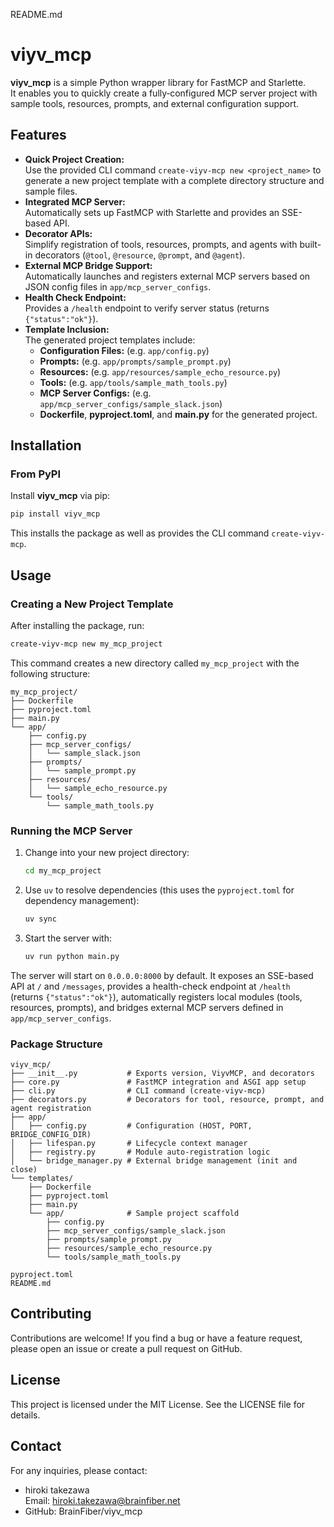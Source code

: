 README.md

# viyv_mcp

**viyv_mcp** is a simple Python wrapper library for FastMCP and Starlette.  
It enables you to quickly create a fully‐configured MCP server project with sample tools, resources, prompts, and external configuration support.

## Features

- **Quick Project Creation:**  
  Use the provided CLI command `create-viyv-mcp new <project_name>` to generate a new project template with a complete directory structure and sample files.
- **Integrated MCP Server:**  
  Automatically sets up FastMCP with Starlette and provides an SSE-based API.
- **Decorator APIs:**  
  Simplify registration of tools, resources, prompts, and agents with built-in decorators (`@tool`, `@resource`, `@prompt`, and `@agent`).
- **External MCP Bridge Support:**  
  Automatically launches and registers external MCP servers based on JSON config files in `app/mcp_server_configs`.
- **Health Check Endpoint:**  
  Provides a `/health` endpoint to verify server status (returns `{"status":"ok"}`).
- **Template Inclusion:**  
  The generated project templates include:
  - **Configuration Files:** (e.g. `app/config.py`)
  - **Prompts:** (e.g. `app/prompts/sample_prompt.py`)
  - **Resources:** (e.g. `app/resources/sample_echo_resource.py`)
  - **Tools:** (e.g. `app/tools/sample_math_tools.py`)
  - **MCP Server Configs:** (e.g. `app/mcp_server_configs/sample_slack.json`)
  - **Dockerfile**, **pyproject.toml**, and **main.py** for the generated project.

## Installation

### From PyPI

Install **viyv_mcp** via pip:

```bash
pip install viyv_mcp
```

This installs the package as well as provides the CLI command `create-viyv-mcp`.

## Usage

### Creating a New Project Template

After installing the package, run:

```bash
create-viyv-mcp new my_mcp_project
```

This command creates a new directory called `my_mcp_project` with the following structure:

```
my_mcp_project/
├── Dockerfile
├── pyproject.toml
├── main.py
└── app/
    ├── config.py
    ├── mcp_server_configs/
    │   └── sample_slack.json
    ├── prompts/
    │   └── sample_prompt.py
    ├── resources/
    │   └── sample_echo_resource.py
    └── tools/
        └── sample_math_tools.py
```

### Running the MCP Server
1. Change into your new project directory:

   ```bash
   cd my_mcp_project
   ```

2. Use `uv` to resolve dependencies (this uses the `pyproject.toml` for dependency management):

   ```bash
   uv sync
   ```

3. Start the server with:

   ```bash
   uv run python main.py
   ```

The server will start on `0.0.0.0:8000` by default. It exposes an SSE-based API at `/` and `/messages`, provides a health-check endpoint at `/health` (returns `{"status":"ok"}`), automatically registers local modules (tools, resources, prompts), and bridges external MCP servers defined in `app/mcp_server_configs`.

### Package Structure

```text
viyv_mcp/
├── __init__.py           # Exports version, ViyvMCP, and decorators
├── core.py               # FastMCP integration and ASGI app setup
├── cli.py                # CLI command (create-viyv-mcp)
├── decorators.py         # Decorators for tool, resource, prompt, and agent registration
├── app/
│   ├── config.py         # Configuration (HOST, PORT, BRIDGE_CONFIG_DIR)
│   ├── lifespan.py       # Lifecycle context manager
│   ├── registry.py       # Module auto-registration logic
│   └── bridge_manager.py # External bridge management (init and close)
└── templates/
    ├── Dockerfile
    ├── pyproject.toml
    ├── main.py
    └── app/              # Sample project scaffold
        ├── config.py
        ├── mcp_server_configs/sample_slack.json
        ├── prompts/sample_prompt.py
        ├── resources/sample_echo_resource.py
        └── tools/sample_math_tools.py

pyproject.toml
README.md
```

## Contributing

Contributions are welcome! If you find a bug or have a feature request, please open an issue or create a pull request on GitHub.

## License

This project is licensed under the MIT License. See the LICENSE file for details.

## Contact

For any inquiries, please contact:
- hiroki takezawa  
  Email: hiroki.takezawa@brainfiber.net
- GitHub: BrainFiber/viyv_mcp
